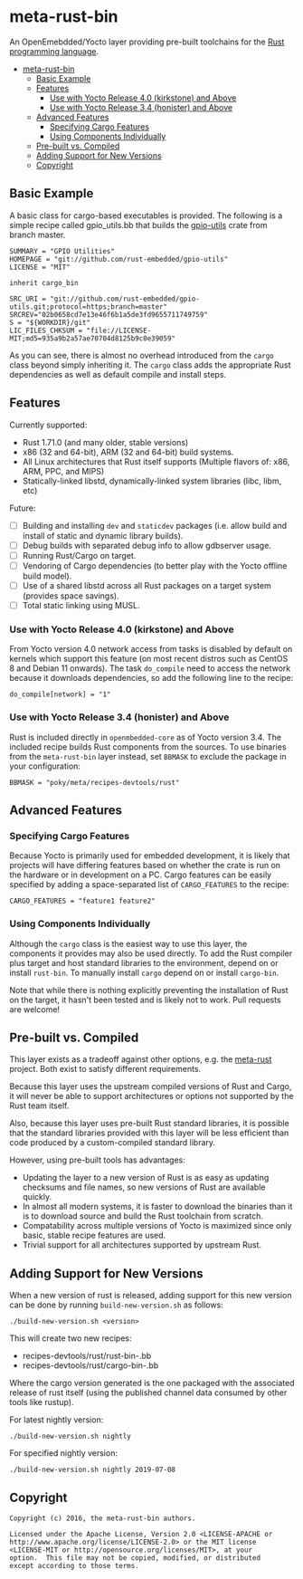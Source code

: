 meta-rust-bin
=============

An OpenEmebdded/Yocto layer providing pre-built toolchains for the
[Rust programming language](https://www.rust-lang.org).

<!-- toc -->

- [meta-rust-bin](#meta-rust-bin)
  - [Basic Example](#basic-example)
  - [Features](#features)
    - [Use with Yocto Release 4.0 (kirkstone) and Above](#use-with-yocto-release-40-kirkstone-and-above)
    - [Use with Yocto Release 3.4 (honister) and Above](#use-with-yocto-release-34-honister-and-above)
  - [Advanced Features](#advanced-features)
    - [Specifying Cargo Features](#specifying-cargo-features)
    - [Using Components Individually](#using-components-individually)
  - [Pre-built vs. Compiled](#pre-built-vs-compiled)
  - [Adding Support for New Versions](#adding-support-for-new-versions)
  - [Copyright](#copyright)

<!-- tocstop -->


## Basic Example

A basic class for cargo-based executables is provided. The following is a
simple recipe called gpio_utils.bb that builds the [gpio-utils](https://github.com/rust-embedded/gpio-utils)
crate from branch master.

```bitbake
SUMMARY = "GPIO Utilities"
HOMEPAGE = "git://github.com/rust-embedded/gpio-utils"
LICENSE = "MIT"

inherit cargo_bin

SRC_URI = "git://github.com/rust-embedded/gpio-utils.git;protocol=https;branch=master"
SRCREV="02b0658cd7e13e46f6b1a5de3fd9655711749759"
S = "${WORKDIR}/git"
LIC_FILES_CHKSUM = "file://LICENSE-MIT;md5=935a9b2a57ae70704d8125b9c0e39059"
```

As you can see, there is almost no overhead introduced from the `cargo` class
beyond simply inheriting it. The `cargo` class adds the appropriate Rust
dependencies as well as default compile and install steps.


## Features

Currently supported:

  * Rust 1.71.0 (and many older, stable versions)
  * x86 (32 and 64-bit), ARM (32 and 64-bit) build systems.
  * All Linux architectures that Rust itself supports (Multiple flavors of:
    x86, ARM, PPC, and MIPS)
  * Statically-linked libstd, dynamically-linked system libraries (libc, libm,
    etc)

Future:

  * [ ] Building and installing `dev` and `staticdev` packages (i.e. allow build
    and install of static and dynamic library builds).
  * [ ] Debug builds with separated debug info to allow gdbserver usage.
  * [ ] Running Rust/Cargo on target.
  * [ ] Vendoring of Cargo dependencies (to better play with the Yocto offline
    build model).
  * [ ] Use of a shared libstd across all Rust packages on a target system
    (provides space savings).
  * [ ] Total static linking using MUSL.

### Use with Yocto Release 4.0 (kirkstone) and Above

From Yocto version 4.0 network access from tasks is disabled by default on
kernels which support this feature (on most recent distros such as CentOS 8 and
Debian 11 onwards). The task `do_compile` need to access the network because it
downloads dependencies, so add the following line to the recipe:

```bitbake
do_compile[network] = "1"
```

### Use with Yocto Release 3.4 (honister) and Above

Rust is included directly in `openmbedded-core` as of Yocto version 3.4. The
included recipe builds Rust components from the sources. To use binaries from
the `meta-rust-bin` layer instead, set `BBMASK` to exclude the package in your
configuration:

```bitbake
BBMASK = "poky/meta/recipes-devtools/rust"
```

## Advanced Features

### Specifying Cargo Features

Because Yocto is primarily used for embedded development, it is likely that
projects will have differing features based on whether the crate is run on the
hardware or in development on a PC. Cargo features can be easily specified by
adding a space-separated list of `CARGO_FEATURES` to the recipe:

```bitbake
CARGO_FEATURES = "feature1 feature2"
```

### Using Components Individually

Although the `cargo` class is the easiest way to use this layer, the components
it provides may also be used directly. To add the Rust compiler plus target and
host standard libraries to the environment, depend on or install `rust-bin`. To
manually install `cargo` depend on or install `cargo-bin`.

Note that while there is nothing explicitly preventing the installation of Rust
on the target, it hasn't been tested and is likely not to work. Pull requests
are welcome!


## Pre-built vs. Compiled

This layer exists as a tradeoff against other options, e.g. the
[meta-rust](https://github.com/meta-rust) project. Both exist to satisfy
different requirements.

Because this layer uses the upstream compiled versions of Rust and Cargo, it
will never be able to support architectures or options not supported by the
Rust team itself.

Also, because this layer uses pre-built Rust standard libraries, it is possible
that the standard libraries provided with this layer will be less efficient
than code produced by a custom-compiled standard library.

However, using pre-built tools has advantages:

  * Updating the layer to a new version of Rust is as easy as updating
    checksums and file names, so new versions of Rust are available quickly.
  * In almost all modern systems, it is faster to download the binaries than it
    is to download source and build the Rust toolchain from scratch.
  * Compatability across multiple versions of Yocto is maximized since only
    basic, stable recipe features are used.
  * Trivial support for all architectures supported by upstream Rust.

## Adding Support for New Versions

When a new version of rust is released, adding support for this new version can
be done by running `build-new-version.sh` as follows:

    ./build-new-version.sh <version>

This will create two new recipes:
 - recipes-devtools/rust/rust-bin-<version>.bb
 - recipes-devtools/rust/cargo-bin-<date>.bb

 Where the cargo version generated is the one packaged with the associated
 release of rust itself (using the published channel data consumed by other
 tools like rustup).

For latest nightly version:

    ./build-new-version.sh nightly
    
For specified nightly version:
    
    ./build-new-version.sh nightly 2019-07-08
    

## Copyright

```
Copyright (c) 2016, the meta-rust-bin authors.

Licensed under the Apache License, Version 2.0 <LICENSE-APACHE or
http://www.apache.org/license/LICENSE-2.0> or the MIT license
<LICENSE-MIT or http://opensource.org/licenses/MIT>, at your
option.  This file may not be copied, modified, or distributed
except according to those terms.
```
